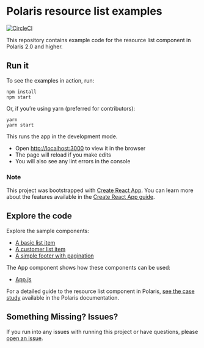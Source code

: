 # Polaris resource list examples

[![CircleCI](https://circleci.com/gh/Shopify/polaris-resource-list-examples.svg?style=shield)](https://circleci.com/gh/Shopify/polaris-resource-list-examples)

This repository contains example code for the resource list component in Polaris 2.0 and higher.

## Run it

To see the examples in action, run:

```
npm install
npm start
```

Or, if you’re using yarn (preferred for contributors):

```
yarn
yarn start
```

This runs the app in the development mode.

- Open [http://localhost:3000](http://localhost:3000) to view it in the browser
- The page will reload if you make edits
- You will also see any lint errors in the console

### Note

This project was bootstrapped with [Create React App](https://github.com/facebookincubator/create-react-app). You can learn more about the features available in the [Create React App guide](https://github.com/facebook/create-react-app/blob/815853db7fdd1f372701ecc09f90b7d5b45f7b87/packages/react-scripts/template/README.md).

## Explore the code

Explore the sample components:

- [A basic list item](./src/components/BasicListItem/)
- [A customer list item](./src/components/CustomerListItem/)
- [A simple footer with pagination](./src/components/IndexPagination/)

The App component shows how these components can be used:

- [App.js](./src/App.js)

For a detailed guide to the resource list component in Polaris, [see the case study](https://polaris-v2.shopify.com/components/resource-list#study) available in the Polaris documentation.

## Something Missing? Issues?

If you run into any issues with running this project or have questions, please [open an issue](https://github.com/Shopify/polaris-resource-list-examples/issues).
